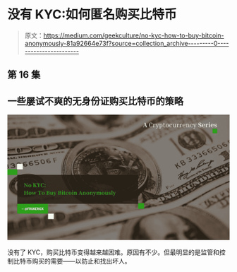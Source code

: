 # 没有 KYC:如何匿名购买比特币

> 原文：<https://medium.com/geekculture/no-kyc-how-to-buy-bitcoin-anonymously-81a92664e73f?source=collection_archive---------0----------------------->

## 第 16 集

## 一些屡试不爽的无身份证购买比特币的策略

![](img/6dbf89cc30c88da8f5a12e1f09aae8e5.png)

没有了 KYC，购买比特币变得越来越困难。原因有不少。但最明显的是监管和控制比特币购买的需要——以防止和找出坏人。